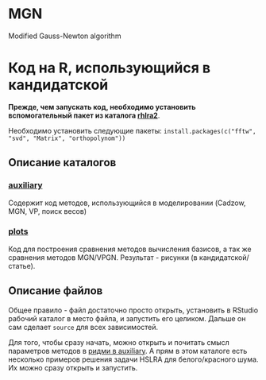 # MGN
Modified Gauss-Newton algorithm

# Код на R, использующийся в кандидатской

**Прежде, чем запускать код, необходимо установить вспомогательный пакет из каталога [rhlra2](rhlra2/)**.

Необходимо установить следующие пакеты:
`install.packages(c("fftw", "svd", "Matrix", "orthopolynom"))`

## Описание каталогов

### [auxiliary](auxiliary/)

Содержит код методов, использующийся в моделировании (Cadzow, MGN, VP, поиск весов)

### [plots](plots/)

Код для построения сравнения методов вычисления базисов, а так же сравнения методов
MGN/VPGN. Результат - рисунки (в кандидатской/статье).

## Описание файлов

Общее правило - файл достаточно просто открыть, установить в RStudio рабочий каталог в место файла,
и запустить его целиком. Дальше он сам сделает `source` для всех зависимостей.

Для того, чтобы сразу начать, можно открыть и почитать смысл параметров методов в [ридми в auxiliary](auxiliary).
А прям в этом каталоге есть несколько примеров решения задачи HSLRA для белого/красного шума. Их можно сразу открыть и запустить.